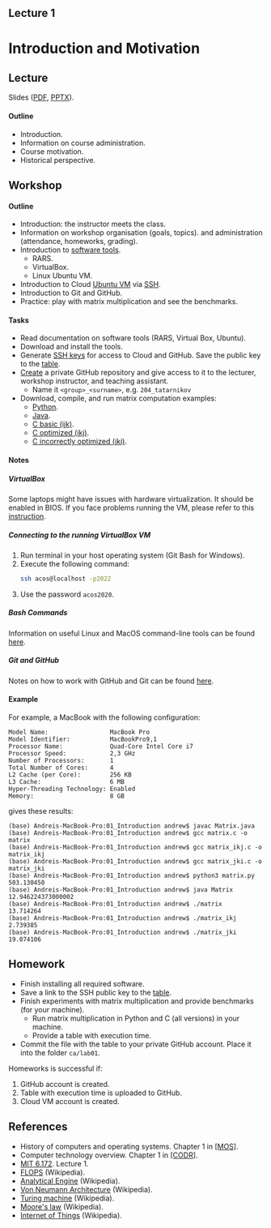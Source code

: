 Lecture 1
---

# Introduction and Motivation

## Lecture

Slides ([PDF](CA_Lecture_01.pdf), [PPTX](CA_Lecture_01.pptx)).

#### Outline

* Introduction.
* Information on course administration.
* Course motivation.
* Historical perspective.

## Workshop

#### Outline

* Introduction: the instructor meets the class.
* Information on workshop organisation (goals, topics).
  and administration (attendance, homeworks, grading).
* Introduction to [software tools](../../software.md).
   * RARS.
   * VirtualBox. 
   * Linux Ubuntu VM.
* Introduction to Cloud [Ubuntu VM](../../software/cloud_ssh.md) via [SSH](https://en.wikipedia.org/wiki/Secure_Shell).
* Introduction to Git and GitHub.
* Practice: play with matrix multiplication and see the benchmarks.

#### Tasks

* Read documentation on software tools (RARS, Virtual Box, Ubuntu).
* Download and install the tools.
* Generate [SSH keys](../../software/cloud_ssh.md) for access to Cloud and GitHub.
  Save the public key to the [table](
  https://docs.google.com/spreadsheets/d/1AcuDJwfho_MzBqayo9dhVKe1iqPnUcMEjUkB1mVog60/edit?usp=sharing).
* [Create](git.md) a private GitHub repository and give access to it to the lecturer,
  workshop instructor, and teaching assistant.
   * Name it `<group>_<surname>`, e.g. `204_tatarnikov` 
* Download, compile, and run matrix computation examples:
   * [Python](
     https://github.com/andrewt0301/hse-acos-course/blob/master/docs/part1ca/01_Introduction/matrix.py).
   * [Java](
     https://github.com/andrewt0301/hse-acos-course/blob/master/docs/part1ca/01_Introduction/Matrix.java).
   * [C basic (ijk)](
     https://github.com/andrewt0301/hse-acos-course/blob/master/docs/part1ca/01_Introduction/matrix.c).
   * [C optimized (ikj)](
     https://github.com/andrewt0301/hse-acos-course/blob/master/docs/part1ca/01_Introduction/matrix_ikj.c).
   * [C incorrectly optimized (jki)](
     https://github.com/andrewt0301/hse-acos-course/blob/master/docs/part1ca/01_Introduction/matrix_jki.c).

#### Notes

##### VirtualBox

Some laptops might have issues with hardware virtualization.
It should be enabled in BIOS.
If you face problems running the VM, please refer to this [instruction]( 
https://bce.berkeley.edu/enabling-virtualization-in-your-pc-bios.html).

##### Connecting to the running VirtualBox VM

1. Run terminal in your host operating system (Git Bash for Windows).
1. Execute the following command:
   ```bash
   ssh acos@localhost -p2022
   ```
1. Use the password `acos2020`.

##### Bash Commands

Information on useful Linux and MacOS command-line tools can be found [here](bash.md).

##### Git and GitHub

Notes on how to work with GitHub and Git can be found [here](git.md). 

#### Example

For example, a MacBook with the following configuration:

```
Model Name:                 MacBook Pro
Model Identifier:           MacBookPro9,1
Processor Name:             Quad-Core Intel Core i7
Processor Speed:            2,3 GHz
Number of Processors:       1
Total Number of Cores:      4
L2 Cache (per Core):        256 KB
L3 Cache:                   6 MB
Hyper-Threading Technology: Enabled
Memory:                     8 GB
```
gives these results:

```
(base) Andreis-MacBook-Pro:01_Introduction andrew$ javac Matrix.java
(base) Andreis-MacBook-Pro:01_Introduction andrew$ gcc matrix.c -o matrix
(base) Andreis-MacBook-Pro:01_Introduction andrew$ gcc matrix_ikj.c -o matrix_ikj
(base) Andreis-MacBook-Pro:01_Introduction andrew$ gcc matrix_jki.c -o matrix_jki
(base) Andreis-MacBook-Pro:01_Introduction andrew$ python3 matrix.py
503.130450
(base) Andreis-MacBook-Pro:01_Introduction andrew$ java Matrix
12.946224373000002
(base) Andreis-MacBook-Pro:01_Introduction andrew$ ./matrix
13.714264
(base) Andreis-MacBook-Pro:01_Introduction andrew$ ./matrix_ikj 
2.739385
(base) Andreis-MacBook-Pro:01_Introduction andrew$ ./matrix_jki 
19.074106
```

## Homework

* Finish installing all required software.
* Save a link to the SSH public key to the [table](
  https://docs.google.com/spreadsheets/d/1AcuDJwfho_MzBqayo9dhVKe1iqPnUcMEjUkB1mVog60/edit?usp=sharing). 
* Finish experiments with matrix multiplication and provide benchmarks (for your machine).
   * Run matrix multiplication in Python and C (all versions) in your machine.
   * Provide a table with execution time.
* Commit the file with the table to your private GitHub account. Place it into the folder `ca/lab01`.

Homeworks is successful if:

1. GitHub account is created.
2. Table with execution time is uploaded to GitHub.
3. Cloud VM account is created.

## References

* History of computers and operating systems. Chapter 1 in [[MOS]](../../books.md).
* Computer technology overview. Chapter 1 in [[CODR]](../../books.md).
* [MIT 6.172](
  https://ocw.mit.edu/courses/electrical-engineering-and-computer-science/6-172-performance-engineering-of-software-systems-fall-2018).
  Lecture 1.
* [FLOPS](https://en.wikipedia.org/wiki/FLOPS) (Wikipedia).
* [Analytical Engine](https://en.wikipedia.org/wiki/Analytical_Engine) (Wikipedia).
* [Von Neumann Architecture](https://en.wikipedia.org/wiki/Von_Neumann_architecture) (Wikipedia).
* [Turing machine](https://en.wikipedia.org/wiki/Turing_machine) (Wikipedia).
* [Moore's law](https://en.wikipedia.org/wiki/Moore%27s_law) (Wikipedia).
* [Internet of Things](https://en.wikipedia.org/wiki/Internet_of_things) (Wikipedia).
